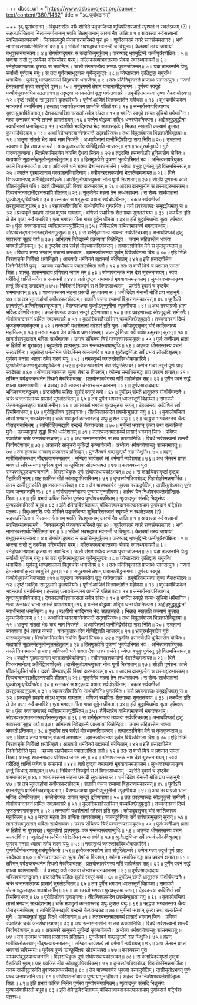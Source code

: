 +++
dbcs_url = "https://www.dsbcproject.org/canon-text/content/360/1462"
title = "३६.पूर्णावदानम्"

+++
३६ पूर्णावदानम्।
विबुधसरसिः पद्मैः शोभिते पङ्कजिन्या 
शुचिपरिसरजातं स्पृश्यते न स्थलेऽब्जम् (?)। 
सहजपरिचितानां नित्यमन्तर्गतानाम् 
भवति सितगुणानाम् कारणं नैव जातिः॥ १॥
श्रावस्त्यां सर्वसत्त्वानां स्वस्तिध्यानपरायणे। 
जिनकल्पद्रुमे जेतवनारामस्थिते पुरा॥२॥
शूर्पारकाख्ये नगरे रत्नसंचयसागरः। 
भवो नामाभवत्सार्थपरिर्मतिमतां वरः॥ ३॥
भविलो भवभद्रश्च भवनन्दी च विश्रुताः। 
केतक्यां तस्य जायायां बभूवुस्तनयास्त्रयः॥ ४॥
रोगयोगादुपगरः स कदाचिन्मुमूर्षुताम्। 
पारुष्याद् भृशमुद्विग्नैः पत्नीपुत्रैरुपेक्षितः॥ ५॥
भक्त्या दासी तु तस्यैका परिचर्यापरा परम्। 
मल्लिकाख्याभवत्तस्याः सेवया स्वास्थ्यमाययौ॥ ६॥
स्नेहोपकारप्रणतः कृतज्ञः स तयान्वितः। 
ऋतौ संगममभ्येत्य तस्याः पुत्रमजीजनत्॥ ७॥
यदा तज्जन्मनि  पितुः सर्वार्थाः पूर्णताम् ययुः। 
स तदा पूर्णनामाभूद्बालः पूर्णेन्दुसुन्दरः॥ ८॥
ज्येष्ठास्त्रयः कृतिद्वाहा ययुरब्धिं धनार्थिनः। 
पूर्णस्तु भाण्डशालायां पितुश्चक्रे धनार्जनम्॥ ९॥
ततः प्रतिनिवृत्तास्ते प्राप्तार्थः सागरात्पुनः। 
गणनां हेमलक्षाणां कृत्वा स्वमुदिरे पुरम्॥ १०॥
समुद्रगमने तेषाम् यावानासीद्धनागमः। 
पूर्णस्य स्वगृहे पण्यौर्बभूवाभ्यधिकस्ततः॥११॥
तद्दृष्ट्वा जनकस्तेषां वृद्धः पर्यन्तवासरे। 
तमूचेहितमायत्यां तृष्णा नैकक्षयोदयः॥ १२॥
दृष्टं भवद्भिः सामुद्रलाभे कृतपरिश्रमैः। 
पूर्णेनोआर्जितं वित्तमक्लेशेन महीयसा॥ १३॥
शुभकर्मविपाकेन भवन्त्यर्था धनार्थिनाम्। 
हस्तात् पलायतेऽन्यस्य प्राप्नोति पतितं परः॥ १४॥
सन्मार्गस्यापरित्यागाद् युक्तायुक्तविवेचनात्। 
देशकालपरिज्ञानात्सतां सर्वत्र संपदः॥ १५॥
भवन्ति स्वगृहे शन्याः सुधियो धर्मभागिनः। 
गत्वा रत्नाकरं चान्ये लभन्ते प्राणसंशयम्॥१६॥
यत्नेन बोद्धव्या सद्भिः धनस्योपनिष्त्परा। 
अद्रोहशुद्धबुद्धीनां स्वाधीनानां धनाच्छ्रियः॥ १७॥
रक्षणीयो भवद्भिश्च भेदः सततसंहतेः। 
भिन्नात् स्खलति कल्याणं कुलात् कुम्भादिवोदकम्॥ १८॥
अथाभिन्नेन्धनस्याग्नेर्नश्यन्ते सदृशास्त्विषः। 
तथा विपुलवंशस्य भिन्नज्ञातेर्विभूतयाः॥१९॥
भ्रातॄणां संततो भेदः कथं नाम निवर्तते। 
अध्यापितानां पत्नीभिर्द्वेषविद्यां सदा निशि॥ २०॥
उन्नतानां स्ववशानां द्वैधं तावन्न जायते। 
यावत्कुठारधारेव योषिद्विशति नान्तरम्॥ २१॥
भ्रातुरर्थानुवादेन गुरुं पारुष्यकुत्सया।
मित्रमेकाभिलाषेण नयन्ति द्वैधतां स्त्रियः॥ २२॥
तद्वदन्ति हसन्त्योऽपि भ्रूविलासेन योषितः। 
यत्प्रयाति सुहृत्स्नेहमूलोन्मूलनहेतुताम्॥ २३॥
हितमुक्त्वेति पुत्राणां भूतयेऽभिमतं भवः। 
अनित्यतापरियुक्तः काले निधनमाययौ॥ २४॥
अविभक्ते धने शक्ता देशान्तरधनार्जने। 
ज्येष्ठा बभूवुः पूर्णस्तु गृहे वित्तमचिन्तयत्॥ २५॥
कालेन गृहमाप्तानाम् वस्त्राशनविवादिनाम्। 
स्त्रीमन्त्रदत्तकर्णानां भेदस्तेषामजायत॥ २६॥
वित्ते विभज्यमानेऽथ् अतैर्विद्वेषवशीकृतेः। 
दासीसुतोऽयम्त्युक्त्वा नीतः पूर्णो निरंशताम्॥ २७॥
सोऽपि पूर्णशनः काले शीतसंकुचितं पथि। 
ददर्श  ग्रीष्मताप्र्ऽपि विवशं दारुभारकम्॥ २८॥
आदाय दारुमूल्येन स तस्माद्दारुभारकम्। 
दिव्यचन्दनमद्राक्षीद्दहनस्यापि शीतदम्॥ २९॥
सुकृतेनैव महता तेन लब्धमहाधनः। 
स सेव्यः सार्थवाहानां पूज्योऽभूत्पृथिवीपतेः॥ ३०॥
रत्नाकरं स षट्कृत्वः प्रयातः सर्वदोऽर्थिनाम्। 
चकार सर्ववणीजां तरशुल्काद्यनुग्रहम्॥ ३१॥
स्र्हावस्तीवासिभिः सार्थवणिग्भिः पुनरर्थितः। 
ययौ प्रवहणारूढः समुद्रद्वीपमाशु सः॥ ३२॥
प्रत्यावृत्ते प्रवहणे सोऽथ शुश्राव गायताम्।
वणिजां स्थाविराः शैलगाथाः सुगतसंश्रयाः॥ ३३॥
कस्यैता इति ते तेन पृष्टाः सर्वे बभाषिरे। 
एता भगवता गीता गाथा बुद्धेन धीमता॥ ३४॥
इति बुद्धाभिधामेव श्रुत्वा हर्षमवाप सः। 
पुंसां स्ववासनारूढं व्यक्तिमायात्युदीरितम्॥ ३५॥
तैर्विस्तरेण कथितामाकर्ण्य भगवत्कथाम्। 
सोऽभवत्तद्गतमनास्तद्दर्शनसमुत्सुकः॥ ३६॥
स शनैर्गृहमागत्य त्यक्त्वा सर्वपरिच्छदम्। 
अनाथपिण्डदं द्रष्टुं श्रावस्त्यां सुहृदं ययौ॥ ३७॥
अभिलाषं निवेद्यास्मै प्रव्रज्यायां जितेन्द्रियः। 
जगाम सहितस्तेन भक्त्या भगवतोऽन्तिकम्॥ ३८॥
दृष्ट्वैव तत्र सर्वज्ञं मोहध्वान्तदिवाकरम्। 
तत्पाददर्शनेनैव मेने स कृतकृत्यताम्॥ ३९॥
विज्ञाय तस्य भगवान् संकल्पं तमभाषत। 
दशनज्योत्स्नया कुर्वन् विवेकविमला दिशः॥ ४०॥
एहि भिक्षि निराशङ्के निर्विपक्षे क्षयोज्झिते। 
आख्याते धर्मविनये ब्रह्मचर्यां चरेप्सितम्॥ ४१॥
इति प्रसादशीलेन जिनेनोदीरिते पुरह्। 
प्रव्रज्या सहसैवास्य पपातालक्षिता तनौ॥ ४२॥
ततः स शत्रौ मित्रे च प्रशमात् समतां श्रितः। 
शास्तुः शासनमादाय प्रणिपत्य जगाम तम्॥ ४३॥
श्रोणापरान्तकं नाम देशं श्रूरजनाश्रयम्। 
स्वयं परीक्षितुं क्षान्तिं जनेन स समाययौ॥ ४४॥
ततो दृष्ट्वा तमायान्तं मृगयायाममङ्गलम्। 
लुब्धकश्चापमाकृष्य हन्तुं क्रिधात् समाद्रवत्॥ ४५॥
निर्विकारं निरुद्वेगं स तं विगतसाध्वसम्। 
प्रहरेति ब्रुवाणं च दृष्ट्वैव शममाप्तवान्॥ ४६॥
शाम्यतस्तस्य सहसा प्रसादी लुब्धकस्य सः। 
धर्मं दिदेश येनासौ बोधिं प्राप सहानुगैः॥ ४७॥
स तत्र सुगतार्हाणां सर्वोपस्करसंपदाम्। 
शतानि पज़्न्च रम्याणां विहाराणामकारयत्॥ ४८॥
पूर्णोऽपि ज्ञानसंपूर्णः प्राप्तिस्त्रिदशपूज्यताम्। 
वैराग्यलक्ष्म्या युक्तोऽभून्मुनीनां स्पृहणीयया॥ ४९॥
अथ तस्याग्रजो भ्राता भविलः क्षीणवित्तताम्। 
कालेनोपगतः प्रायात् सम्दुरं द्रविणाशया॥ ५०॥
ततः प्रवहणारूढः सोऽनुकूलैः समीरणैः। 
गोशीर्षचन्दनवनं प्रापितः स्वल्पवासरैः॥ ५१॥
कुठारिकशतैस्तस्मिन् पञ्चभिश्छेत्तुमुद्यते। 
तच्चन्दनवनं दिव्यं भुजङ्गगणासंकुलम्॥ ५२॥
तत्स्वामी यक्षसेनानां महेश्वरं इति श्रुतः। 
कोपादुदसृजद् घोरं कालिकाख्यं महानिलम्॥ ५३॥
मरुता महता तेन प्रापिताः प्राणसंशयम्। 
चक्रन्दुर्वणिजः सर्वे शर्वशक्रमुखान् सुरान्॥ ५४॥
तानार्तरावमुखरान् भविलः सार्थनायकः। 
उवाच संचिन्त्य चिरं पश्चात्तापसमाकुलः॥ ५५॥
पूर्णः कनीयान् भ्राता स हितैषी मां पुरावदत्। 
बहुक्लेशो ह्यल्पसुखः क्क गन्तव्यस्त्वयाम्बुधिः॥ ५६॥
अकृत्वा धीमतस्तस्य वचनं सत्यदर्शिनः। 
च्युतोऽहं धनलोभेन घोरेऽस्मिन् व्यसनार्णवे॥ ५७॥
श्रुत्वैतद्वणिजः सर्वे प्रभावं लोकविश्रुतम्। 
पूर्णस्य मनसा ध्यात्वा तमेव शरणं ययुः॥ ५८॥
नमस्तुभ्यं जगत्क्लेशविषधोषापहारिणे। 
पूर्णयोदीर्णकरुणासुधासंपूर्णचेतसे॥ ५९॥
इत्येकस्वररावेण तेषां संपूरितेऽम्बरे। 
क्षणेन गत्वा तद्वृत्तं पूर्णः प्राह स्वदेवताः॥ ६०॥
श्रोणापरान्तकगतः श्रुत्वा तेषां स विप्लवम्। 
व्योम्ना समाधिसंनद्धः प्राप प्रवहणं क्षणात्॥ ६१॥
तस्मिन् पर्यङ्कबन्धनेन स्थितो मेरुरिवाचलह्। 
प्रलयोत्तालवेगस्य गतिं वाहोर्जहार सह्॥ ६२॥
पूर्णेन पवनं रुद्धं ज्ञात्वा यक्षगणाग्रणीः। 
तं प्रसाद्य ययौ त्यक्त्वा तेभ्यश्चन्दनकाननम्॥ ६३॥
पूर्णप्रसादादादाय भविलश्चन्दनद्रुमान्। 
हृष्टस्तेनैव सहितः शूर्पारं स्वपुरं ययौ॥ ६४॥
पूर्णोऽथ् संमते भ्रातुस्तत्र गोशीर्षचन्दनैः। 
चक्रे चन्दनमालाख्यं प्रासादं सुगतोऽचितम्॥ ६५॥
तत्र पूर्णेन भगवान् ध्यातस्तूर्णं विहाय्सा। 
समाययौ जेतवनादुल्लङ्घ्य शतयोजनीम्॥ ६६॥
आगच्छतो भगवतः पुरःप्रसृतया जगत्। 
देहकान्त्या कपिशितं सर्वं हिममिवाभवत्॥ ६७॥
पुरोह्विलोक्य गृहाङ्गनाः। 
तीव्रचित्तप्रसादेन प्रशमोन्मुखतां ययुः॥ ६८॥
कुशलोपचितां तासां भगवान् सत्यदेशनाम्। 
चक्रे  भवादृतां कान्तास्ताह् प्रापुः कुशलं ययुः॥ ६९॥
ऋद्ध्या भगवतस्तत्र चैत्यं पौराङ्गनाभिधम् । 
ताभिर्विहितमद्यापि वन्दन्ते चैत्यवन्दकाः॥ ७०॥
मुनीनां भगवान् कृत्वा तथा वल्कलिनो मुनेः। 
प्रव्रज्यानुग्रहं शुद्धां विदधे धर्मदेशनाम्॥ ७१॥
ततश्चन्दनमालाख्यं प्रासादं भगवान् जिनः। 
प्रविश्य स्फाटिकं चक्रे जनसंघभरक्षमम्॥ ७२॥
अथ रत्नासनासीनः स तत्र करुणानिधिः। 
विदधे सर्वसत्त्वानां शान्त्यै निर्वाणदेशनाम्॥ ७३॥
अत्रान्तरे सानुचरौ मुनीन्द्रौ कृष्णागौतमौ। 
अभ्येत्य धर्मश्रवणेशास्तुः शासनमापतुः॥ ७४॥
तत्र कृत्वाथ भगवान् प्रासादस्य प्रतिग्रहम्। 
पुनर्जेतवनं गच्छन्नुद्ययौ सह भिक्षुभिः॥ ७५॥
व्रहन् मारीचिलोकस्थाम् मौद्गल्यायनमातरम्। 
सग्दिरा चार्यसत्ये तां धर्ममार्गे न्यवेशयत्॥ ७६॥
अथ जेतवनं प्राप्तं भगवन्तं सविस्मयाः। 
पूर्णस्य पुण्यं पप्रच्छुर्भिक्षवः सोऽप्यभाषत॥ ७७॥
काश्यपस्य पुरा सम्यक्संबुद्धस्यान्यजन्मनि। 
विहाराधिकृतः पूर्णः संघोपस्थायकोऽभवत्॥ ७८॥
स कदाचिदसंमृष्टां दृष्ट्वा वैहारिकीं भुवम्। 
प्राह प्रव्रजितं तीव्रं क्रोधादुपधिवारिकम्॥ ७९॥
दृप्तस्योपधिवारोऽद्य विहारोऽस्मिन्नमार्जितः। 
कस्य दासीसुतस्येति ब्रुवाणस्तमभर्त्सयत्॥ ८०॥
तेन पारुष्यपापेन भुक्त्वा नरकदुर्गतिम्। 
दासीसुतोऽभवत् पूर्णः पञ्च जन्मशतानि सः॥ ८१॥
संघोपासनमेवास्य पुण्यायाभून्महीयसा। 
अर्हत्त्वं येन निःशेषभवक्लेशोज्झितः श्रितः॥ ८२॥
इति प्रभावं कथितं जिनेन 
पूर्णस्य पुण्योपचयप्रणितम्। 
श्रुत्वाद्भुतं संसदि भिक्षुसंघः 
पुण्यप्रसंशाभिरतो बभूव॥ ८३॥
इति क्षेमेन्द्रविरचितायाम् बोधिसत्त्वावदानकल्पलतायाम् 
पूर्णावदानं षट्त्रिंशः पल्लवः॥
विबुधसरसिः पद्मैः शोभिते पङ्कजिन्या 
शुचिपरिसरजातं स्पृश्यते न स्थलेऽब्जम् (?)। 
सहजपरिचितानां नित्यमन्तर्गतानाम् 
भवति सितगुणानाम् कारणं नैव जातिः॥ १॥
श्रावस्त्यां सर्वसत्त्वानां स्वस्तिध्यानपरायणे। 
जिनकल्पद्रुमे जेतवनारामस्थिते पुरा॥२॥
शूर्पारकाख्ये नगरे रत्नसंचयसागरः। 
भवो नामाभवत्सार्थपरिर्मतिमतां वरः॥ ३॥
भविलो भवभद्रश्च भवनन्दी च विश्रुताः। 
केतक्यां तस्य जायायां बभूवुस्तनयास्त्रयः॥ ४॥
रोगयोगादुपगरः स कदाचिन्मुमूर्षुताम्। 
पारुष्याद् भृशमुद्विग्नैः पत्नीपुत्रैरुपेक्षितः॥ ५॥
भक्त्या दासी तु तस्यैका परिचर्यापरा परम्। 
मल्लिकाख्याभवत्तस्याः सेवया स्वास्थ्यमाययौ॥ ६॥
स्नेहोपकारप्रणतः कृतज्ञः स तयान्वितः। 
ऋतौ संगममभ्येत्य तस्याः पुत्रमजीजनत्॥ ७॥
यदा तज्जन्मनि  पितुः सर्वार्थाः पूर्णताम् ययुः। 
स तदा पूर्णनामाभूद्बालः पूर्णेन्दुसुन्दरः॥ ८॥
ज्येष्ठास्त्रयः कृतिद्वाहा ययुरब्धिं धनार्थिनः। 
पूर्णस्तु भाण्डशालायां पितुश्चक्रे धनार्जनम्॥ ९॥
ततः प्रतिनिवृत्तास्ते प्राप्तार्थः सागरात्पुनः। 
गणनां हेमलक्षाणां कृत्वा स्वमुदिरे पुरम्॥ १०॥
समुद्रगमने तेषाम् यावानासीद्धनागमः। 
पूर्णस्य स्वगृहे पण्यौर्बभूवाभ्यधिकस्ततः॥११॥
तद्दृष्ट्वा जनकस्तेषां वृद्धः पर्यन्तवासरे। 
तमूचेहितमायत्यां तृष्णा नैकक्षयोदयः॥ १२॥
दृष्टं भवद्भिः सामुद्रलाभे कृतपरिश्रमैः। 
पूर्णेनोआर्जितं वित्तमक्लेशेन महीयसा॥ १३॥
शुभकर्मविपाकेन भवन्त्यर्था धनार्थिनाम्। 
हस्तात् पलायतेऽन्यस्य प्राप्नोति पतितं परः॥ १४॥
सन्मार्गस्यापरित्यागाद् युक्तायुक्तविवेचनात्। 
देशकालपरिज्ञानात्सतां सर्वत्र संपदः॥ १५॥
भवन्ति स्वगृहे शन्याः सुधियो धर्मभागिनः। 
गत्वा रत्नाकरं चान्ये लभन्ते प्राणसंशयम्॥१६॥
यत्नेन बोद्धव्या सद्भिः धनस्योपनिष्त्परा। 
अद्रोहशुद्धबुद्धीनां स्वाधीनानां धनाच्छ्रियः॥ १७॥
रक्षणीयो भवद्भिश्च भेदः सततसंहतेः। 
भिन्नात् स्खलति कल्याणं कुलात् कुम्भादिवोदकम्॥ १८॥
अथाभिन्नेन्धनस्याग्नेर्नश्यन्ते सदृशास्त्विषः। 
तथा विपुलवंशस्य भिन्नज्ञातेर्विभूतयाः॥१९॥
भ्रातॄणां संततो भेदः कथं नाम निवर्तते। 
अध्यापितानां पत्नीभिर्द्वेषविद्यां सदा निशि॥ २०॥
उन्नतानां स्ववशानां द्वैधं तावन्न जायते। 
यावत्कुठारधारेव योषिद्विशति नान्तरम्॥ २१॥
भ्रातुरर्थानुवादेन गुरुं पारुष्यकुत्सया।
मित्रमेकाभिलाषेण नयन्ति द्वैधतां स्त्रियः॥ २२॥
तद्वदन्ति हसन्त्योऽपि भ्रूविलासेन योषितः। 
यत्प्रयाति सुहृत्स्नेहमूलोन्मूलनहेतुताम्॥ २३॥
हितमुक्त्वेति पुत्राणां भूतयेऽभिमतं भवः। 
अनित्यतापरियुक्तः काले निधनमाययौ॥ २४॥
अविभक्ते धने शक्ता देशान्तरधनार्जने। 
ज्येष्ठा बभूवुः पूर्णस्तु गृहे वित्तमचिन्तयत्॥ २५॥
कालेन गृहमाप्तानाम् वस्त्राशनविवादिनाम्। 
स्त्रीमन्त्रदत्तकर्णानां भेदस्तेषामजायत॥ २६॥
वित्ते विभज्यमानेऽथ् अतैर्विद्वेषवशीकृतेः। 
दासीसुतोऽयम्त्युक्त्वा नीतः पूर्णो निरंशताम्॥ २७॥
सोऽपि पूर्णशनः काले शीतसंकुचितं पथि। 
ददर्श  ग्रीष्मताप्र्ऽपि विवशं दारुभारकम्॥ २८॥
आदाय दारुमूल्येन स तस्माद्दारुभारकम्। 
दिव्यचन्दनमद्राक्षीद्दहनस्यापि शीतदम्॥ २९॥
सुकृतेनैव महता तेन लब्धमहाधनः। 
स सेव्यः सार्थवाहानां पूज्योऽभूत्पृथिवीपतेः॥ ३०॥
रत्नाकरं स षट्कृत्वः प्रयातः सर्वदोऽर्थिनाम्। 
चकार सर्ववणीजां तरशुल्काद्यनुग्रहम्॥ ३१॥
स्र्हावस्तीवासिभिः सार्थवणिग्भिः पुनरर्थितः। 
ययौ प्रवहणारूढः समुद्रद्वीपमाशु सः॥ ३२॥
प्रत्यावृत्ते प्रवहणे सोऽथ शुश्राव गायताम्।
वणिजां स्थाविराः शैलगाथाः सुगतसंश्रयाः॥ ३३॥
कस्यैता इति ते तेन पृष्टाः सर्वे बभाषिरे। 
एता भगवता गीता गाथा बुद्धेन धीमता॥ ३४॥
इति बुद्धाभिधामेव श्रुत्वा हर्षमवाप सः। 
पुंसां स्ववासनारूढं व्यक्तिमायात्युदीरितम्॥ ३५॥
तैर्विस्तरेण कथितामाकर्ण्य भगवत्कथाम्। 
सोऽभवत्तद्गतमनास्तद्दर्शनसमुत्सुकः॥ ३६॥
स शनैर्गृहमागत्य त्यक्त्वा सर्वपरिच्छदम्। 
अनाथपिण्डदं द्रष्टुं श्रावस्त्यां सुहृदं ययौ॥ ३७॥
अभिलाषं निवेद्यास्मै प्रव्रज्यायां जितेन्द्रियः। 
जगाम सहितस्तेन भक्त्या भगवतोऽन्तिकम्॥ ३८॥
दृष्ट्वैव तत्र सर्वज्ञं मोहध्वान्तदिवाकरम्। 
तत्पाददर्शनेनैव मेने स कृतकृत्यताम्॥ ३९॥
विज्ञाय तस्य भगवान् संकल्पं तमभाषत। 
दशनज्योत्स्नया कुर्वन् विवेकविमला दिशः॥ ४०॥
एहि भिक्षि निराशङ्के निर्विपक्षे क्षयोज्झिते। 
आख्याते धर्मविनये ब्रह्मचर्यां चरेप्सितम्॥ ४१॥
इति प्रसादशीलेन जिनेनोदीरिते पुरह्। 
प्रव्रज्या सहसैवास्य पपातालक्षिता तनौ॥ ४२॥
ततः स शत्रौ मित्रे च प्रशमात् समतां श्रितः। 
शास्तुः शासनमादाय प्रणिपत्य जगाम तम्॥ ४३॥
श्रोणापरान्तकं नाम देशं श्रूरजनाश्रयम्। 
स्वयं परीक्षितुं क्षान्तिं जनेन स समाययौ॥ ४४॥
ततो दृष्ट्वा तमायान्तं मृगयायाममङ्गलम्। 
लुब्धकश्चापमाकृष्य हन्तुं क्रिधात् समाद्रवत्॥ ४५॥
निर्विकारं निरुद्वेगं स तं विगतसाध्वसम्। 
प्रहरेति ब्रुवाणं च दृष्ट्वैव शममाप्तवान्॥ ४६॥
शाम्यतस्तस्य सहसा प्रसादी लुब्धकस्य सः। 
धर्मं दिदेश येनासौ बोधिं प्राप सहानुगैः॥ ४७॥
स तत्र सुगतार्हाणां सर्वोपस्करसंपदाम्। 
शतानि पज़्न्च रम्याणां विहाराणामकारयत्॥ ४८॥
पूर्णोऽपि ज्ञानसंपूर्णः प्राप्तिस्त्रिदशपूज्यताम्। 
वैराग्यलक्ष्म्या युक्तोऽभून्मुनीनां स्पृहणीयया॥ ४९॥
अथ तस्याग्रजो भ्राता भविलः क्षीणवित्तताम्। 
कालेनोपगतः प्रायात् सम्दुरं द्रविणाशया॥ ५०॥
ततः प्रवहणारूढः सोऽनुकूलैः समीरणैः। 
गोशीर्षचन्दनवनं प्रापितः स्वल्पवासरैः॥ ५१॥
कुठारिकशतैस्तस्मिन् पञ्चभिश्छेत्तुमुद्यते। 
तच्चन्दनवनं दिव्यं भुजङ्गगणासंकुलम्॥ ५२॥
तत्स्वामी यक्षसेनानां महेश्वरं इति श्रुतः। 
कोपादुदसृजद् घोरं कालिकाख्यं महानिलम्॥ ५३॥
मरुता महता तेन प्रापिताः प्राणसंशयम्। 
चक्रन्दुर्वणिजः सर्वे शर्वशक्रमुखान् सुरान्॥ ५४॥
तानार्तरावमुखरान् भविलः सार्थनायकः। 
उवाच संचिन्त्य चिरं पश्चात्तापसमाकुलः॥ ५५॥
पूर्णः कनीयान् भ्राता स हितैषी मां पुरावदत्। 
बहुक्लेशो ह्यल्पसुखः क्क गन्तव्यस्त्वयाम्बुधिः॥ ५६॥
अकृत्वा धीमतस्तस्य वचनं सत्यदर्शिनः। 
च्युतोऽहं धनलोभेन घोरेऽस्मिन् व्यसनार्णवे॥ ५७॥
श्रुत्वैतद्वणिजः सर्वे प्रभावं लोकविश्रुतम्। 
पूर्णस्य मनसा ध्यात्वा तमेव शरणं ययुः॥ ५८॥
नमस्तुभ्यं जगत्क्लेशविषधोषापहारिणे। 
पूर्णयोदीर्णकरुणासुधासंपूर्णचेतसे॥ ५९॥
इत्येकस्वररावेण तेषां संपूरितेऽम्बरे। 
क्षणेन गत्वा तद्वृत्तं पूर्णः प्राह स्वदेवताः॥ ६०॥
श्रोणापरान्तकगतः श्रुत्वा तेषां स विप्लवम्। 
व्योम्ना समाधिसंनद्धः प्राप प्रवहणं क्षणात्॥ ६१॥
तस्मिन् पर्यङ्कबन्धनेन स्थितो मेरुरिवाचलह्। 
प्रलयोत्तालवेगस्य गतिं वाहोर्जहार सह्॥ ६२॥
पूर्णेन पवनं रुद्धं ज्ञात्वा यक्षगणाग्रणीः। 
तं प्रसाद्य ययौ त्यक्त्वा तेभ्यश्चन्दनकाननम्॥ ६३॥
पूर्णप्रसादादादाय भविलश्चन्दनद्रुमान्। 
हृष्टस्तेनैव सहितः शूर्पारं स्वपुरं ययौ॥ ६४॥
पूर्णोऽथ् संमते भ्रातुस्तत्र गोशीर्षचन्दनैः। 
चक्रे चन्दनमालाख्यं प्रासादं सुगतोऽचितम्॥ ६५॥
तत्र पूर्णेन भगवान् ध्यातस्तूर्णं विहाय्सा। 
समाययौ जेतवनादुल्लङ्घ्य शतयोजनीम्॥ ६६॥
आगच्छतो भगवतः पुरःप्रसृतया जगत्। 
देहकान्त्या कपिशितं सर्वं हिममिवाभवत्॥ ६७॥
पुरोह्विलोक्य गृहाङ्गनाः। 
तीव्रचित्तप्रसादेन प्रशमोन्मुखतां ययुः॥ ६८॥
कुशलोपचितां तासां भगवान् सत्यदेशनाम्। 
चक्रे  भवादृतां कान्तास्ताह् प्रापुः कुशलं ययुः॥ ६९॥
ऋद्ध्या भगवतस्तत्र चैत्यं पौराङ्गनाभिधम् । 
ताभिर्विहितमद्यापि वन्दन्ते चैत्यवन्दकाः॥ ७०॥
मुनीनां भगवान् कृत्वा तथा वल्कलिनो मुनेः। 
प्रव्रज्यानुग्रहं शुद्धां विदधे धर्मदेशनाम्॥ ७१॥
ततश्चन्दनमालाख्यं प्रासादं भगवान् जिनः। 
प्रविश्य स्फाटिकं चक्रे जनसंघभरक्षमम्॥ ७२॥
अथ रत्नासनासीनः स तत्र करुणानिधिः। 
विदधे सर्वसत्त्वानां शान्त्यै निर्वाणदेशनाम्॥ ७३॥
अत्रान्तरे सानुचरौ मुनीन्द्रौ कृष्णागौतमौ। 
अभ्येत्य धर्मश्रवणेशास्तुः शासनमापतुः॥ ७४॥
तत्र कृत्वाथ भगवान् प्रासादस्य प्रतिग्रहम्। 
पुनर्जेतवनं गच्छन्नुद्ययौ सह भिक्षुभिः॥ ७५॥
व्रहन् मारीचिलोकस्थाम् मौद्गल्यायनमातरम्। 
सग्दिरा चार्यसत्ये तां धर्ममार्गे न्यवेशयत्॥ ७६॥
अथ जेतवनं प्राप्तं भगवन्तं सविस्मयाः। 
पूर्णस्य पुण्यं पप्रच्छुर्भिक्षवः सोऽप्यभाषत॥ ७७॥
काश्यपस्य पुरा सम्यक्संबुद्धस्यान्यजन्मनि। 
विहाराधिकृतः पूर्णः संघोपस्थायकोऽभवत्॥ ७८॥
स कदाचिदसंमृष्टां दृष्ट्वा वैहारिकीं भुवम्। 
प्राह प्रव्रजितं तीव्रं क्रोधादुपधिवारिकम्॥ ७९॥
दृप्तस्योपधिवारोऽद्य विहारोऽस्मिन्नमार्जितः। 
कस्य दासीसुतस्येति ब्रुवाणस्तमभर्त्सयत्॥ ८०॥
तेन पारुष्यपापेन भुक्त्वा नरकदुर्गतिम्। 
दासीसुतोऽभवत् पूर्णः पञ्च जन्मशतानि सः॥ ८१॥
संघोपासनमेवास्य पुण्यायाभून्महीयसा। 
अर्हत्त्वं येन निःशेषभवक्लेशोज्झितः श्रितः॥ ८२॥
इति प्रभावं कथितं जिनेन 
पूर्णस्य पुण्योपचयप्रणितम्। 
श्रुत्वाद्भुतं संसदि भिक्षुसंघः 
पुण्यप्रसंशाभिरतो बभूव॥ ८३॥
इति क्षेमेन्द्रविरचितायाम् बोधिसत्त्वावदानकल्पलतायाम् 
पूर्णावदानं षट्त्रिंशः पल्लवः॥
